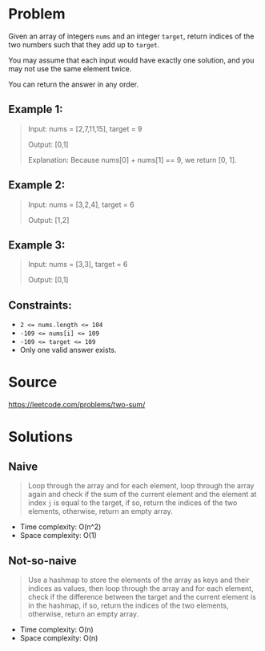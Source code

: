 # Problem

Given an array of integers `nums` and an integer `target`, return indices of the two numbers such that they add up to `target`.

You may assume that each input would have exactly one solution, and you may not use the same element twice.

You can return the answer in any order.
## Example 1:

> Input: nums = [2,7,11,15], target = 9
>
> Output: [0,1]
>
> Explanation: Because nums[0] + nums[1] == 9, we return [0, 1].

## Example 2:

> Input: nums = [3,2,4], target = 6
>
> Output: [1,2]

## Example 3:

> Input: nums = [3,3], target = 6
>
> Output: [0,1]

## Constraints:

- `2 <= nums.length <= 104`
- `-109 <= nums[i] <= 109`
- `-109 <= target <= 109`
- Only one valid answer exists.

# Source

https://leetcode.com/problems/two-sum/

# Solutions

## Naive

> Loop through the array and for each element, loop through the array again and check if the sum of the current element and the element at index `j` is equal to the target, if so, return the indices of the two elements, otherwise, return an empty array.

- Time complexity: O(n^2)
- Space complexity: O(1)

## Not-so-naive

> Use a hashmap to store the elements of the array as keys and their indices as values, then loop through the array and for each element, check if the difference between the target and the current element is in the hashmap, if so, return the indices of the two elements, otherwise, return an empty array.

- Time complexity: O(n)
- Space complexity: O(n)
